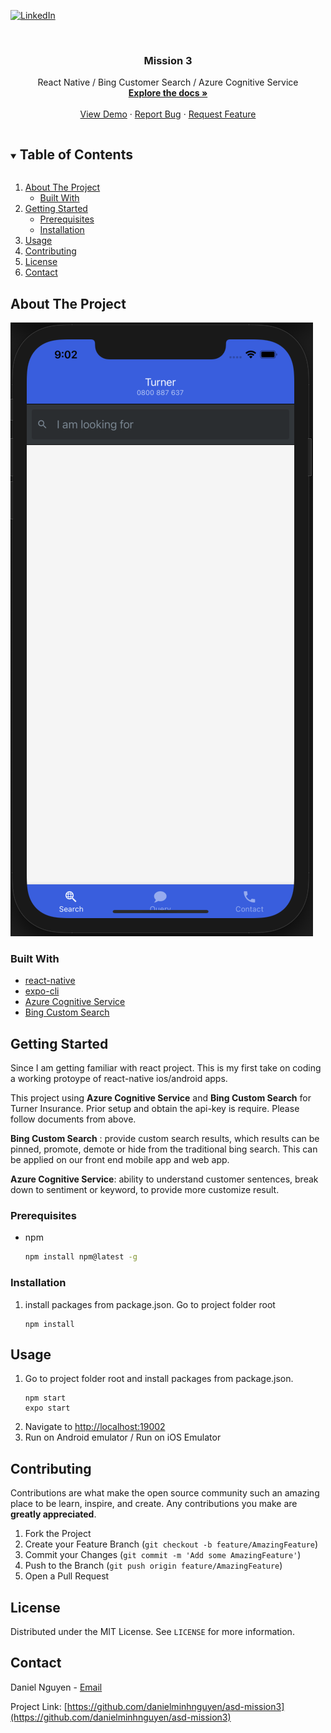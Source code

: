 [![LinkedIn][linkedin-shield]][linkedin-url]

<!-- PROJECT LOGO -->
<br />
<p align="center">

  <h3 align="center">Mission 3</h3>

  <p align="center">
    React Native / Bing Customer Search / Azure Cognitive Service
    <br />
    <a href="https://github.com/danielminhnguyen/asd-mission3"><strong>Explore the docs »</strong></a>
    <br />
    <br />
    <a href="https://github.com/danielminhnguyen/asd-mission3">View Demo</a>
    ·
    <a href="https://github.com/danielminhnguyen/asd-mission3/issues">Report Bug</a>
    ·
    <a href="https://github.com/danielminhnguyen/asd-mission3/issues">Request Feature</a>
  </p>
</p>

<!-- TABLE OF CONTENTS -->
<details open="open">
  <summary><h2 style="display: inline-block">Table of Contents</h2></summary>
  <ol>
    <li>
      <a href="#about-the-project">About The Project</a>
      <ul>
        <li><a href="#built-with">Built With</a></li>
      </ul>
    </li>
    <li>
      <a href="#getting-started">Getting Started</a>
      <ul>
        <li><a href="#prerequisites">Prerequisites</a></li>
        <li><a href="#installation">Installation</a></li>
      </ul>
    </li>
    <li><a href="#usage">Usage</a></li>
    <li><a href="#contributing">Contributing</a></li>
    <li><a href="#license">License</a></li>
    <li><a href="#contact">Contact</a></li>
  </ol>
</details>

<!-- ABOUT THE PROJECT -->

## About The Project

[![Product Name Screen Shot][product-screenshot]]()

### Built With

- [react-native](https://reactnative.dev)
- [expo-cli](https://docs.expo.io/workflow/expo-cli/)
- [Azure Cognitive Service](https://azure.microsoft.com/en-us/services/cognitive-services/)
- [Bing Custom Search](https://www.customsearch.ai)

<!-- GETTING STARTED -->

## Getting Started

Since I am getting familiar with react project. This is my first take on coding a working protoype of react-native ios/android apps.

This project using **Azure Cognitive Service** and **Bing Custom Search** for Turner Insurance. Prior setup and obtain the api-key is require. Please follow documents from above.

**Bing Custom Search** : provide custom search results, which results can be pinned, promote, demote or hide from the traditional bing search. This can be applied on our front end mobile app and web app.

**Azure Cognitive Service**: ability to understand customer sentences, break down to sentiment or keyword, to provide more customize result.

### Prerequisites

- npm
  ```sh
  npm install npm@latest -g
  ```

### Installation

1. install packages from package.json. Go to project folder root
   ```
   npm install
   ```

<!-- USAGE EXAMPLES -->

## Usage

1. Go to project folder root and install packages from package.json.
   ```
   npm start
   expo start
   ```
2. Navigate to [http://localhost:19002](http://localhost:19002)
3. Run on Android emulator / Run on iOS Emulator

<!-- CONTRIBUTING -->

## Contributing

Contributions are what make the open source community such an amazing place to be learn, inspire, and create. Any contributions you make are **greatly appreciated**.

1. Fork the Project
2. Create your Feature Branch (`git checkout -b feature/AmazingFeature`)
3. Commit your Changes (`git commit -m 'Add some AmazingFeature'`)
4. Push to the Branch (`git push origin feature/AmazingFeature`)
5. Open a Pull Request

<!-- LICENSE -->

## License

Distributed under the MIT License. See `LICENSE` for more information.

<!-- CONTACT -->

## Contact

Daniel Nguyen - [Email](minhnguyen68@hotmail.com)

Project Link: [https://github.com/danielminhnguyen/asd-mission3](https://github.com/danielminhnguyen/asd-mission3)

<!-- ACKNOWLEDGEMENTS -->

<!-- MARKDOWN LINKS & IMAGES -->
<!-- https://www.markdownguide.org/basic-syntax/#reference-style-links -->

[linkedin-shield]: https://img.shields.io/badge/-LinkedIn-black.svg?style=for-the-badge&logo=linkedin&colorB=555
[linkedin-url]: www.linkedin.com/in/danielminhnguyen
[product-screenshot]: images/screenshot.png
